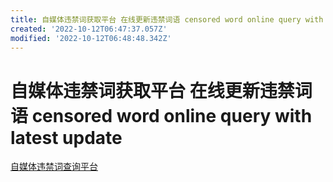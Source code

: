 ```yaml
---
title: 自媒体违禁词获取平台 在线更新违禁词语 censored word online query with latest update
created: '2022-10-12T06:47:37.057Z'
modified: '2022-10-12T06:48:48.342Z'
---
```


# 自媒体违禁词获取平台 在线更新违禁词语 censored word online query with latest update

[自媒体违禁词查询平台](https://zhuanlan.zhihu.com/p/518650680)
